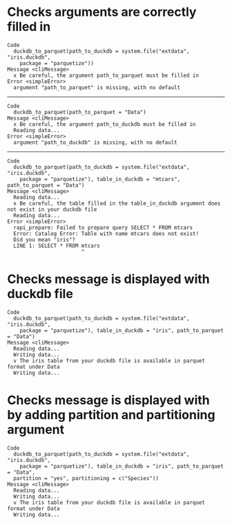 # Checks arguments are correctly filled in

    Code
      duckdb_to_parquet(path_to_duckdb = system.file("extdata", "iris.duckdb",
        package = "parquetize"))
    Message <cliMessage>
      x Be careful, the argument path_to_parquet must be filled in
    Error <simpleError>
      argument "path_to_parquet" is missing, with no default

---

    Code
      duckdb_to_parquet(path_to_parquet = "Data")
    Message <cliMessage>
      x Be careful, the argument path_to_duckdb must be filled in
      Reading data...
    Error <simpleError>
      argument "path_to_duckdb" is missing, with no default

---

    Code
      duckdb_to_parquet(path_to_duckdb = system.file("extdata", "iris.duckdb",
        package = "parquetize"), table_in_duckdb = "mtcars", path_to_parquet = "Data")
    Message <cliMessage>
      Reading data...
      x Be careful, the table filled in the table_in_duckdb argument does not exist in your duckdb file
      Reading data...
    Error <simpleError>
      rapi_prepare: Failed to prepare query SELECT * FROM mtcars
      Error: Catalog Error: Table with name mtcars does not exist!
      Did you mean "iris"?
      LINE 1: SELECT * FROM mtcars
                            ^

# Checks message is displayed with duckdb file

    Code
      duckdb_to_parquet(path_to_duckdb = system.file("extdata", "iris.duckdb",
        package = "parquetize"), table_in_duckdb = "iris", path_to_parquet = "Data")
    Message <cliMessage>
      Reading data...
      Writing data...
      v The iris table from your duckdb file is available in parquet format under Data
      Writing data...

# Checks message is displayed with by adding partition and partitioning argument

    Code
      duckdb_to_parquet(path_to_duckdb = system.file("extdata", "iris.duckdb",
        package = "parquetize"), table_in_duckdb = "iris", path_to_parquet = "Data",
      partition = "yes", partitioning = c("Species"))
    Message <cliMessage>
      Reading data...
      Writing data...
      v The iris table from your duckdb file is available in parquet format under Data
      Writing data...

